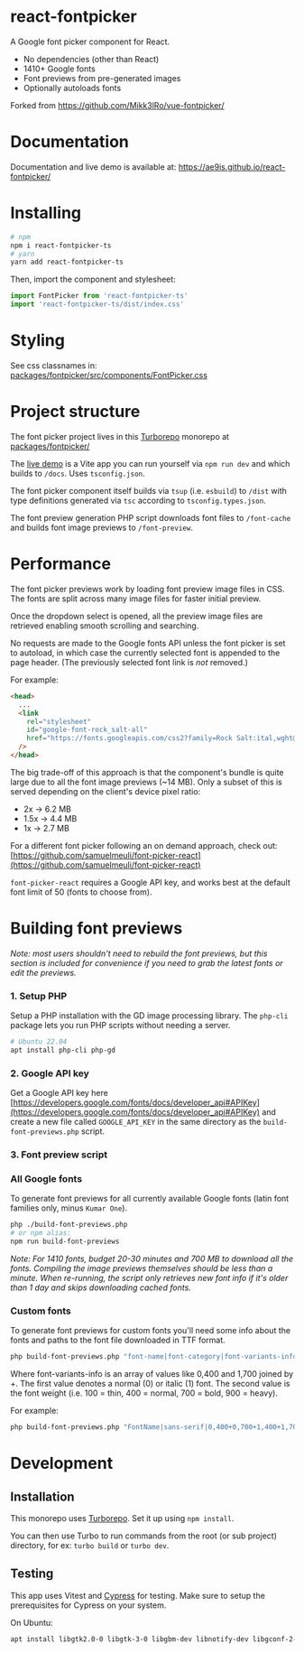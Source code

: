 # react-fontpicker

A Google font picker component for React.

- No dependencies (other than React)
- 1410+ Google fonts
- Font previews from pre-generated images
- Optionally autoloads fonts

Forked from https://github.com/Mikk3lRo/vue-fontpicker/

# Documentation

Documentation and live demo is available at:
https://ae9is.github.io/react-fontpicker/

# Installing

```bash
# npm
npm i react-fontpicker-ts
# yarn
yarn add react-fontpicker-ts
```

Then, import the component and stylesheet:

```js
import FontPicker from 'react-fontpicker-ts'
import 'react-fontpicker-ts/dist/index.css'
```

# Styling

See css classnames in: [packages/fontpicker/src/components/FontPicker.css](https://github.com/ae9is/react-fontpicker/tree/main/packages/fontpicker/src/components/FontPicker.css)

# Project structure

The font picker project lives in this [Turborepo](https://turbo.build/repo/docs) monorepo at [packages/fontpicker/](https://github.com/ae9is/react-fontpicker/tree/main/packages/fontpicker/)

The [live demo](https://ae9is.github.io/react-fontpicker/) is a Vite app you can run yourself via `npm run dev` and which builds to `/docs`. Uses `tsconfig.json`.

The font picker component itself builds via `tsup` (i.e. `esbuild`) to `/dist` with type definitions generated via `tsc` according to `tsconfig.types.json`.

The font preview generation PHP script downloads font files to `/font-cache` and builds font image previews to `/font-preview`.

# Performance

The font picker previews work by loading font preview image files in CSS. The fonts are split across many image files for faster initial preview.

Once the dropdown select is opened, all the preview image files are retrieved enabling smooth scrolling and searching.

No requests are made to the Google fonts API unless the font picker is set to autoload, in which case the currently selected font is appended to the page header. (The previously selected font link is _not_ removed.)

For example:

```html
<head>
  ...
  <link
    rel="stylesheet"
    id="google-font-rock_salt-all"
    href="https://fonts.googleapis.com/css2?family=Rock Salt:ital,wght@0,400&amp;display=swap"
  />
</head>
```

The big trade-off of this approach is that the component's bundle is quite large due to all the font image previews (~14 MB). Only a subset of this is served depending on the client's device pixel ratio:

- 2x &rarr; 6.2 MB
- 1.5x &rarr; 4.4 MB
- 1x &rarr; 2.7 MB

For a different font picker following an on demand approach, check out: [https://github.com/samuelmeuli/font-picker-react](https://github.com/samuelmeuli/font-picker-react)

`font-picker-react` requires a Google API key, and works best at the default font limit of 50 (fonts to choose from).

# Building font previews

_Note: most users shouldn't need to rebuild the font previews, but this section is included for convenience if you need to grab the latest fonts or edit the previews._

### 1\. Setup PHP

Setup a PHP installation with the GD image processing library. The `php-cli` package lets you run PHP scripts without needing a server.

```bash
# Ubuntu 22.04
apt install php-cli php-gd
```

### 2\. Google API key

Get a Google API key here [https://developers.google.com/fonts/docs/developer_api#APIKey](https://developers.google.com/fonts/docs/developer_api#APIKey) and create a new file called `GOOGLE_API_KEY` in the same directory as the `build-font-previews.php` script.

### 3\. Font preview script

### All Google fonts

To generate font previews for all currently available Google fonts (latin font families only, minus `Kumar One`).

```bash
php ./build-font-previews.php
# or npm alias:
npm run build-font-previews
```

_Note: For 1410 fonts, budget 20-30 minutes and 700 MB to download all the fonts. Compiling the image previews themselves should be less than a minute. When re-running, the script only retrieves new font info if it's older than 1 day and skips downloading cached fonts._

### Custom fonts

To generate font previews for custom fonts you'll need some info about the fonts and paths to the font file downloaded in TTF format.

```bash
php build-font-previews.php "font-name|font-category|font-variants-info|font-file" "font-name-2..."
```

Where font-variants-info is an array of values like 0,400 and 1,700 joined by +.
The first value denotes a normal (0) or italic (1) font.
The second value is the font weight (i.e. 100 = thin, 400 = normal, 700 = bold, 900 = heavy).

For example:

```bash
php build-font-previews.php "FontName|sans-serif|0,400+0,700+1,400+1,700|/path/to/font.ttf" "Font2|serif|0,400|/path/to/font2.ttf"
```

# Development

## Installation

This monorepo uses [Turborepo](https://turbo.build/repo/docs). Set it up using `npm install`.

You can then use Turbo to run commands from the root (or sub project) directory, for ex: `turbo build` or `turbo dev`.

## Testing

This app uses Vitest and [Cypress](https://docs.cypress.io/guides/getting-started/installing-cypress) for testing. Make sure to setup the prerequisites for Cypress on your system.

On Ubuntu:

```bash
apt install libgtk2.0-0 libgtk-3-0 libgbm-dev libnotify-dev libgconf-2-4 libnss3 libxss1 libasound2 libxtst6 xauth xvfb
```
